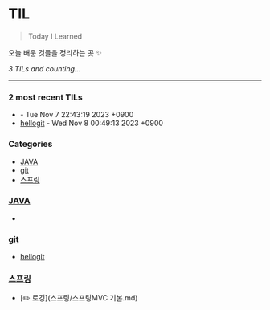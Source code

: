 # TIL
> Today I Learned

오늘 배운 것들을 정리하는 곳 ✨


_3 TILs and counting..._

---

### 2 most recent TILs

- [](JAVA/hello.md) - Tue Nov 7 22:43:19 2023 +0900
- [hellogit](git/hellogit.md) - Wed Nov 8 00:49:13 2023 +0900

### Categories

- [JAVA](#JAVA)
- [git](#git)
- [스프링](#스프링)

### [JAVA](#JAVA)
- [](JAVA/hello.md)

### [git](#git)
- [hellogit](git/hellogit.md)

### [스프링](#스프링)
- [✏️ 로깅](스프링/스프링MVC 기본.md)


